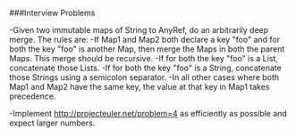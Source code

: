 ###Interview Problems

-Given two immutable maps of String to AnyRef, do an arbitrarily deep merge. The rules are:
    -If Map1 and Map2 both declare a key "foo" and for both the key "foo" is another Map, then merge the Maps in both the parent Maps. 
        This merge should be recursive.
    -If for both the key "foo" is a List, concatenate those Lists. 
    -If for both the key "foo" is a String, concatenate those Strings using a semicolon separator.
    -In all other cases where both Map1 and Map2 have the same key, the value at that key in Map1 takes precedence.

-Implement http://projecteuler.net/problem=4 as efficiently as possible and expect larger numbers.